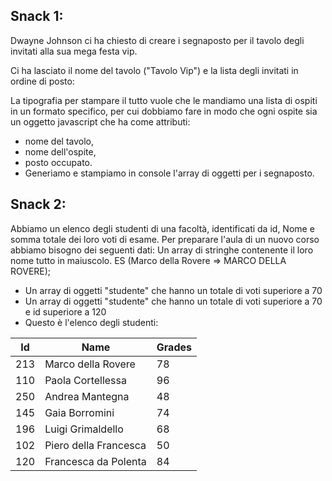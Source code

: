 ## Snack 1:

Dwayne Johnson ci ha chiesto di creare i segnaposto per il tavolo degli invitati alla sua mega festa vip.

Ci ha lasciato il nome del tavolo ("Tavolo Vip") e la lista degli invitati in ordine di posto:

La tipografia per stampare il tutto vuole che le mandiamo una lista di ospiti in un formato specifico, per cui dobbiamo fare in modo che ogni ospite sia un oggetto javascript che ha come attributi:

- nome del tavolo,
- nome dell'ospite,
- posto occupato.
- Generiamo e stampiamo in console l'array di oggetti per i segnaposto.

## Snack 2:

Abbiamo un elenco degli studenti di una facoltà, identificati da id, Nome e somma totale dei loro voti di esame.
Per preparare l'aula di un nuovo corso abbiamo bisogno dei seguenti dati:
Un array di stringhe contenente il loro nome tutto in maiuscolo. ES (Marco della Rovere => MARCO DELLA ROVERE);

- Un array di oggetti "studente" che hanno un totale di voti superiore a 70
- Un array di oggetti "studente" che hanno un totale di voti superiore a 70 e id superiore a 120
- Questo è l'elenco degli studenti:

| Id  | Name                  | Grades |
| --- | --------------------- | ------ |
| 213 | Marco della Rovere    | 78     |
| 110 | Paola Cortellessa     | 96     |
| 250 | Andrea Mantegna       | 48     |
| 145 | Gaia Borromini        | 74     |
| 196 | Luigi Grimaldello     | 68     |
| 102 | Piero della Francesca | 50     |
| 120 | Francesca da Polenta  | 84     |
